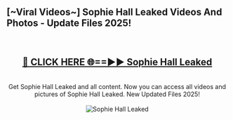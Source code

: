 <h2>[~Viral Videos~] Sophie Hall Leaked Videos And Photos - Update Files 2025!</h2>
<br>
<div align="center">
<h2><a href="https://top-ai-tools.click/QrbHav" rel="nofollow">🔴 CLICK HERE 🌐==►► Sophie Hall Leaked</a></h2>
<br>
Get Sophie Hall Leaked and all content. Now you can access all videos and pictures of Sophie Hall Leaked. New Updated Files 2025!
<br>
<br>
<a href="https://top-ai-tools.click/QrbHav" rel="nofollow" data-target="animated-image.originalLink"><img src="https://i.ibb.co.com/WyWwxjT/player-gif2.gif" alt="Sophie Hall Leaked" style="max-width: 100%; display: inline-block;" data-target="animated-image.originalImage"></a>
</div>
<br>